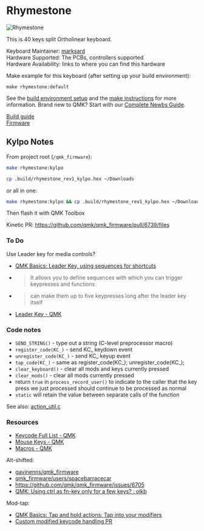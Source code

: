 # Rhymestone

![Rhymestone](https://github.com/marksard/Keyboards/raw/master/_image/20181214-PC140125.jpg)  

This is 40 keys split Ortholinear keyboard.  

Keyboard Maintainer: [marksard](https://github.com/marksard)  
Hardware Supported: The PCBs, controllers supported  
Hardware Availability: links to where you can find this hardware

Make example for this keyboard (after setting up your build environment):

    make rhymestone:default

See the [build environment setup](https://docs.qmk.fm/#/getting_started_build_tools) and the [make instructions](https://docs.qmk.fm/#/getting_started_make_guide) for more information. Brand new to QMK? Start with our [Complete Newbs Guide](https://docs.qmk.fm/#/newbs).

[Build guide](https://github.com/marksard/Keyboards/blob/master/rhymestone/documents/rhymestone_buildguide.md)  
[Firmware](https://github.com/marksard/qmk_firmware/tree/my_customize/keyboards/rhymestone)  

## Kylpo Notes

From project root (`/qmk_firmware`):

```sh
make rhymestone:kylpo

cp .build/rhymestone_rev1_kylpo.hex ~/Downloads

```

or all in one:

```sh
make rhymestone:kylpo && cp .build/rhymestone_rev1_kylpo.hex ~/Downloads
```

Then flash it with QMK Toolbox

Kinetic PR: https://github.com/qmk/qmk_firmware/pull/6739/files

### To Do
Use Leader key for media controls?
- [QMK Basics: Leader Key, using sequences for shortcuts](https://thomasbaart.nl/2018/12/20/qmk-basics-leader-key/#how-the-leader-key-works)
- > It allows you to define sequences with which you can trigger keypresses and functions
- > can make them up to five keypresses long after the leader key itself
- [Leader Key - QMK](https://beta.docs.qmk.fm/using-qmk/advanced-keycodes/feature_leader_key)

### Code notes
- `SEND_STRING()` - type out a string (C-level preprocessor macro)
- `register_code(KC_)` - send KC_ keydown event
- `unregister_code(KC_)` - send KC_ keyup event
- `tap_code(KC_)` - same as register_code(KC_); unregister_code(KC_);
- `clear_keyboard()` - clear all mods and keys currently pressed
- `clear_mods()` - clear all mods currently pressed
- return `true` in `process_record_user()` to indicate to the caller that the key press we just processed should continue to be processed as normal
- `static` will retain the value between separate calls of the function

See also: [action_util.c](https://github.com/qmk/qmk_firmware/blob/master/tmk_core/common/action_util.c)

### Resources
- [Keycode Full List - QMK](https://beta.docs.qmk.fm/using-qmk/simple-keycodes/keycodes)
- [Mouse Keys - QMK](https://beta.docs.qmk.fm/using-qmk/advanced-keycodes/feature_mouse_keys)
- [Macros - QMK](https://beta.docs.qmk.fm/using-qmk/advanced-keycodes/feature_macros)

Alt-shifted:
- [gavinenns/qmk_firmware](https://github.com/gavinenns/qmk_firmware/blob/773dbdb095d4f48f39ce6ca1c0a9cb49a4cd1a52/keyboards/planck/keymaps/gavinenns/keymap.c#L158)
- [qmk_firmware/users/spacebarracecar](https://github.com/qmk/qmk_firmware/tree/master/users/spacebarracecar)
- https://github.com/qmk/qmk_firmware/issues/6705
- [QMK: Using ctrl as fn-key only for a few keys? : olkb](https://www.reddit.com/r/olkb/comments/9eohzf/qmk_using_ctrl_as_fnkey_only_for_a_few_keys/)

Mod-tap:
- [QMK Basics: Tap and hold actions: Tap into your modifiers](https://thomasbaart.nl/2018/12/09/qmk-basics-tap-and-hold-actions/#mod-tap)
- [Custom modified keycode handling PR](https://github.com/qmk/qmk_firmware/pull/4795/files)